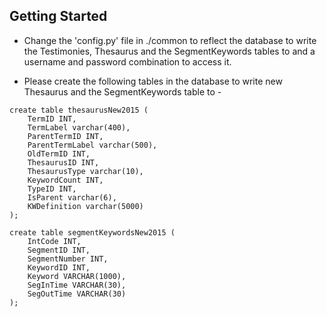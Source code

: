 ## Getting Started

- Change the 'config.py' file in ./common to reflect the database to write the Testimonies, Thesaurus and the SegmentKeywords tables to and a username and password combination to access it.

- Please create the following tables in the database to write new Thesaurus and the SegmentKeywords table to - 

```
create table thesaurusNew2015 (
	TermID INT, 
	TermLabel varchar(400), 
	ParentTermID INT, 
	ParentTermLabel varchar(500), 
	OldTermID INT, 
	ThesaurusID INT, 
	ThesaurusType varchar(10), 
	KeywordCount INT, 
	TypeID INT, 
	IsParent varchar(6), 
	KWDefinition varchar(5000)
); 
```

```
create table segmentKeywordsNew2015 (
	IntCode INT, 
	SegmentID INT, 
	SegmentNumber INT, 
	KeywordID INT, 
	Keyword VARCHAR(1000), 
	SegInTime VARCHAR(30), 
	SegOutTime VARCHAR(30)
);
```


